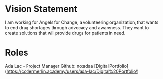 # Vision Statement
I am working for Angels for Change, a volunteering organization, that wants to end drug shortages through advocacy and awareness. They want to create solutions that will provide drugs for patients in need. 

# Roles
Ada Lac - Project Manager
Github: notadaa
[Digital Portfolio] (https://codermerlin.academy/users/ada-lac/Digital%20Portfolio/)
